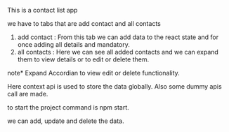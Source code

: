 This is a contact list app 


we have to tabs that are add contact and all contacts

1. add contact : From this tab we can add data to the react state and for once adding all details and mandatory.
2. all contacts : Here we can see all added contacts and we can expand them to view details or to edit or delete them.

note* Expand Accordian to view edit or delete functionality.

Here context api is used to store the data globally. Also some dummy apis call are made.

to start the project command is npm start.

we can add, update and delete the data.
